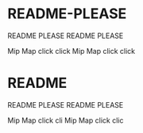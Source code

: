 # README-PLEASE
README PLEASE
README PLEASE

Mip Map click click
Mip Map click click
# README
README PLEASE
README PLEASE

Mip Map click cli
Mip Map click clic
